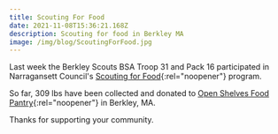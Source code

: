 ```yaml
---
title: Scouting For Food
date: 2021-11-08T15:36:21.168Z
description: Scouting for food in Berkley MA
image: /img/blog/ScoutingForFood.jpg
---
```

Last week the Berkley Scouts BSA Troop 31 and Pack 16
participated in Narragansett Council's
[Scouting for Food](https://www.narragansettbsa.org/camping-activities/scouting-for-food/){:rel="noopener"}
program.

So far, 309 lbs have been collected and donated to [Open Shelves Food Pantry](https://www.facebook.com/OpenShelvesFoodPantry/){:rel="noopener"} in Berkley, MA.

Thanks for supporting your community.
